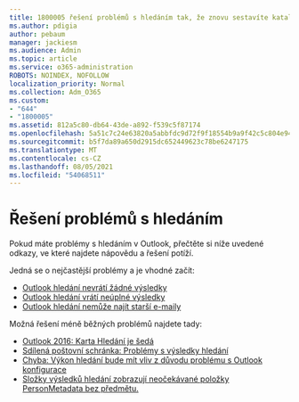```yaml
---
title: 1800005 řešení problémů s hledáním tak, že znovu sestavíte katalog okamžitého hledání
ms.author: pdigia
author: pebaum
manager: jackiesm
ms.audience: Admin
ms.topic: article
ms.service: o365-administration
ROBOTS: NOINDEX, NOFOLLOW
localization_priority: Normal
ms.collection: Adm_O365
ms.custom:
- "644"
- "1800005"
ms.assetid: 812a5c80-db64-43de-a892-f539c5f87174
ms.openlocfilehash: 5a51c7c24e63820a5abbfdc9d72f9f18554b9a9f42c5c804e944137df928efa9
ms.sourcegitcommit: b5f7da89a650d2915dc652449623c78be6247175
ms.translationtype: MT
ms.contentlocale: cs-CZ
ms.lasthandoff: 08/05/2021
ms.locfileid: "54068511"
---
```

# <a name="troubleshoot-search-issues"></a>Řešení problémů s hledáním

Pokud máte problémy s hledáním v Outlook, přečtěte si níže uvedené odkazy, ve které najdete nápovědu a řešení potíží.

Jedná se o nejčastější problémy a je vhodné začít:

- [Outlook hledání nevrátí žádné výsledky](https://support.office.com/article/2556b11f-f4d8-46be-b0a7-de33a3f4f066#bkmk_noresults)
- [Outlook hledání vrátí neúplné výsledky](https://support.office.com/article/2556b11f-f4d8-46be-b0a7-de33a3f4f066#bkmk_incompleteresults)
- [Outlook hledání nemůže najít starší e-maily](https://support.office.com/article/2556b11f-f4d8-46be-b0a7-de33a3f4f066#bkmk_olderemails)

Možná řešení méně běžných problémů najdete tady:

- [Outlook 2016: Karta Hledání je šedá](https://support.office.com/article/2556b11f-f4d8-46be-b0a7-de33a3f4f066#bkmk_greytab)
- [Sdílená poštovní schránka: Problémy s výsledky hledání](https://support.office.com/article/2556b11f-f4d8-46be-b0a7-de33a3f4f066#bkmk_sharedmailbox)
- [Chyba: Výkon hledání bude mít vliv z důvodu problému s Outlook konfigurace](https://support.office.com/article/51c9d2c7-a3db-4358-afdf-50d3a9e57039)
- [Složky výsledků hledání zobrazují neočekávané položky PersonMetadata bez předmětu.](https://support.microsoft.com/help/4035436/outlook-search-folders-show-items-with-blank-subject)